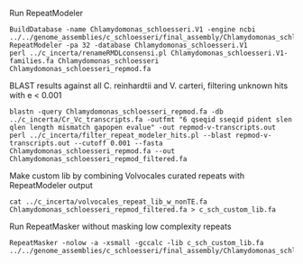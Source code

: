 Run RepeatModeler

```
BuildDatabase -name Chlamydomonas_schloesseri.V1 -engine ncbi ../../genome_assemblies/c_schloesseri/final_assembly/Chlamydomonas_schloesseri.V1.fa
RepeatModeler -pa 32 -database Chlamydomonas_schloesseri.V1
perl ../c_incerta/renameRMDLconsensi.pl Chlamydomonas_schloesseri.V1-families.fa Chlamydomonas_schloesseri Chlamydomonas_schloesseri_repmod.fa
```

BLAST results against all C. reinhardtii and V. carteri, filtering unknown hits with e < 0.001

```
blastn -query Chlamydomonas_schloesseri_repmod.fa -db ../c_incerta/Cr_Vc_transcripts.fa -outfmt "6 qseqid sseqid pident slen qlen length mismatch gapopen evalue" -out repmod-v-transcripts.out
perl ../c_incerta/filter_repeat_modeler_hits.pl --blast repmod-v-transcripts.out --cutoff 0.001 --fasta Chlamydomonas_schloesseri_repmod.fa --out Chlamydomonas_schloesseri_repmod_filtered.fa
```

Make custom lib by combining Volvocales curated repeats with RepeatModeler output

```
cat ../c_incerta/volvocales_repeat_lib_w_nonTE.fa Chlamydomonas_schloesseri_repmod_filtered.fa > c_sch_custom_lib.fa
```

Run RepeatMasker without masking low complexity repeats

```
RepeatMasker -nolow -a -xsmall -gccalc -lib c_sch_custom_lib.fa ../../genome_assemblies/c_schloesseri/final_assembly/Chlamydomonas_schloesseri.V1.fa
```
